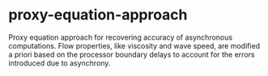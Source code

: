# proxy-equation-approach
Proxy equation approach for recovering accuracy of asynchronous computations. Flow properties, like viscosity and wave speed, are modified a priori based on the processor boundary delays to account for the errors introduced due to asynchrony.

